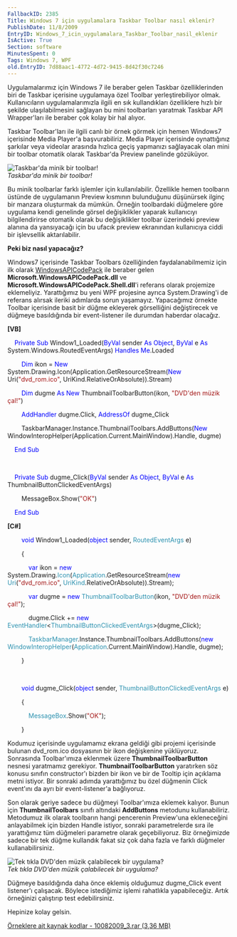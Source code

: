 ```yaml
---
FallbackID: 2385
Title: Windows 7 için uygulamalara Taskbar Toolbar nasıl eklenir?
PublishDate: 11/8/2009
EntryID: Windows_7_icin_uygulamalara_Taskbar_Toolbar_nasil_eklenir
IsActive: True
Section: software
MinutesSpent: 0
Tags: Windows 7, WPF
old.EntryID: 7d88aac1-4772-4d72-9415-8d42f30c7246
---
```

Uygulamalarımız için Windows 7 ile beraber gelen Taskbar özelliklerinden
biri de Taskbar içerisine uygulamaya özel Toolbar yerleştirebiliyor
olmak. Kullanıcıların uygulamalarımızla ilgili en sık kullandıkları
özelliklere hızlı bir şekilde ulaşılabilmesini sağlayan bu mini
toolbarları yaratmak Taskbar API Wrapper'ları ile beraber çok kolay bir
hal alıyor.

Taskbar Toolbar'ları ile ilgili canlı bir örnek görmek için hemen
Windows7 içerisinde Media Player'a başvurabiliriz. Media Player
içerisinde oynattığınız şarkılar veya videolar arasında hızlıca geçiş
yapmanızı sağlayacak olan mini bir toolbar otomatik olarak Taskbar'da
Preview panelinde gözüküyor.

![Taskbar'da minik bir
toolbar!](media/Windows_7_icin_uygulamalara_Taskbar_Toolbar_nasil_eklenir/10082009_1.jpg)\
*Taskbar'da minik bir toolbar!*

Bu minik toolbarlar farklı işlemler için kullanılabilir. Özellikle hemen
toolbarın üstünde de uygulamanın Preview kısmının bulunduğunu düşünürsek
ilginç bir manzara oluşturmak da mümkün. Örneğin toolbardaki düğmelere
göre uygulama kendi genelinde görsel değişiklikler yaparak kullanıcıyı
bilgilendirirse otomatik olarak bu değişiklikler toolbar üzerindeki
preview alanına da yansıyacağı için bu ufacık preview ekranından
kullanıcıya ciddi bir işlevsellik aktarılabilir.

**Peki biz nasıl yapacağız?**

Windows7 içerisinde Taskbar Toolbars özelliğinden faydalanabilmemiz için
ilk olarak
[WindowsAPICodePack](http://code.msdn.microsoft.com/WindowsAPICodePack)
ile beraber gelen **Microsoft.WindowsAPICodePack.dll** ve
**Microsoft.WindowsAPICodePack.Shell.dll**'i referans olarak projemize
eklemeliyiz. Yarattığımız bu yeni WPF projesine ayrıca System.Drawing'i
de referans alırsak ileriki adımlarda sorun yaşamayız. Yapacağımız
örnekte Toolbar içerisinde basit bir düğme ekleyerek görselliğini
değiştirecek ve düğmeye basıldığında bir event-listener ile durumdan
haberdar olacağız.

**[VB]**

    <span style="color: blue;">Private</span> <span
style="color: blue;">Sub</span> Window1\_Loaded(<span
style="color: blue;">ByVal</span> sender <span
style="color: blue;">As</span> <span style="color: blue;">Object</span>,
<span style="color: blue;">ByVal</span> e <span
style="color: blue;">As</span> System.Windows.RoutedEventArgs) <span
style="color: blue;">Handles</span> <span
style="color: blue;">Me</span>.Loaded

        <span style="color: blue;">Dim</span> ikon = <span
style="color: blue;">New</span>
System.Drawing.Icon(Application.GetResourceStream(<span
style="color: blue;">New</span> Uri(<span
style="color: #a31515;">"dvd\_rom.ico"</span>,
UriKind.RelativeOrAbsolute)).Stream)

        <span style="color: blue;">Dim</span> dugme <span
style="color: blue;">As</span> <span style="color: blue;">New</span>
ThumbnailToolbarButton(ikon, <span style="color: #a31515;">"DVD'den
müzik çal!"</span>)

        <span style="color: blue;">AddHandler</span> dugme.Click, <span
style="color: blue;">AddressOf</span> dugme\_Click

        TaskbarManager.Instance.ThumbnailToolbars.AddButtons(<span
style="color: blue;">New</span>
WindowInteropHelper(Application.Current.MainWindow).Handle, dugme)

    <span style="color: blue;">End</span> <span
style="color: blue;">Sub</span>

 

    <span style="color: blue;">Private</span> <span
style="color: blue;">Sub</span> dugme\_Click(<span
style="color: blue;">ByVal</span> sender <span
style="color: blue;">As</span> <span style="color: blue;">Object</span>,
<span style="color: blue;">ByVal</span> e <span
style="color: blue;">As</span> ThumbnailButtonClickedEventArgs)

        MessageBox.Show(<span style="color: #a31515;">"OK"</span>)

    <span style="color: blue;">End</span> <span
style="color: blue;">Sub</span>

**[C\#]**

        <span style="color: blue;">void</span> Window1\_Loaded(<span
style="color: blue;">object</span> sender, <span
style="color: #2b91af;">RoutedEventArgs</span> e)

        {

            <span style="color: blue;">var</span> ikon = <span
style="color: blue;">new</span> System.Drawing.<span
style="color: #2b91af;">Icon</span>(<span
style="color: #2b91af;">Application</span>.GetResourceStream(<span
style="color: blue;">new</span> <span
style="color: #2b91af;">Uri</span>(<span
style="color: #a31515;">"dvd\_rom.ico"</span>, <span
style="color: #2b91af;">UriKind</span>.RelativeOrAbsolute)).Stream);

            <span style="color: blue;">var</span> dugme = <span
style="color: blue;">new</span> <span
style="color: #2b91af;">ThumbnailToolbarButton</span>(ikon, <span
style="color: #a31515;">"DVD'den müzik çal!"</span>);

            dugme.Click += <span style="color: blue;">new</span> <span
style="color: #2b91af;">EventHandler</span>\<<span
style="color: #2b91af;">ThumbnailButtonClickedEventArgs</span>\>(dugme\_Click);

            <span
style="color: #2b91af;">TaskbarManager</span>.Instance.ThumbnailToolbars.AddButtons(<span
style="color: blue;">new</span> <span
style="color: #2b91af;">WindowInteropHelper</span>(<span
style="color: #2b91af;">Application</span>.Current.MainWindow).Handle,
dugme);

        }

 

        <span style="color: blue;">void</span> dugme\_Click(<span
style="color: blue;">object</span> sender, <span
style="color: #2b91af;">ThumbnailButtonClickedEventArgs</span> e)

        {

            <span style="color: #2b91af;">MessageBox</span>.Show(<span
style="color: #a31515;">"OK"</span>);

        }

Kodumuz içerisinde uygulamamız ekrana geldiği gibi projemi içerisinde
bulunan dvd\_rom.ico dosyasının bir ikon değişkenine yüklüyoruz.
Sonrasında Toolbar'ımıza eklenmek üzere **ThumbnailToolbarButton**
nesnesi yaratmamız gerekiyor. **ThumbnailToolbarButton** yaratırken söz
konusu sınıfın constructor'ı bizden bir ikon ve bir de Tooltip için
açıklama metni istiyor. Bir sonraki adımda yarattığımız bu özel düğmenin
Click event'ını da ayrı bir event-listener'a bağlıyoruz.

Son olarak geriye sadece bu düğmeyi Toolbar'ımıza eklemek kalıyor. Bunun
için **ThumbnailToolbars** sınıfı altındaki **AddButtons** metodunu
kullanabiliriz. Metodumuz ilk olarak toolbarın hangi pencerenin
Preview'una ekleneceğini anlayabilmek için bizden Handle istiyor,
sonraki parametrelerde sıra ile yarattığımız tüm düğmeleri parametre
olarak geçebiliyoruz. Biz örneğimizde sadece bir tek düğme kullandık
fakat siz çok daha fazla ve farklı düğmeler kullanabilirsiniz.

![Tek tıkla DVD'den müzik çalabilecek bir
uygulama?](media/Windows_7_icin_uygulamalara_Taskbar_Toolbar_nasil_eklenir/10082009_2.jpg)\
*Tek tıkla DVD'den müzik çalabilecek bir uygulama?*

Düğmeye basıldığında daha önce eklemiş olduğumuz dugme\_Click event
listener'ı çalışacak. Böylece istediğimiz işlemi rahatlıkla
yapabileceğiz. Artık örneğinizi çalıştırıp test edebilirsiniz.

Hepinize kolay gelsin.

[Örneklere ait kaynak kodlar - 10082009\_3.rar (3,36
MB)](media/Windows_7_icin_uygulamalara_Taskbar_Toolbar_nasil_eklenir/10082009_3.rar)


